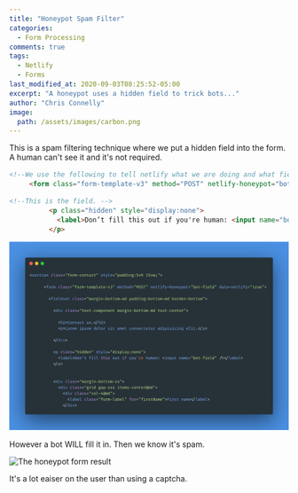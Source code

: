 ```yaml
---
title: "Honeypot Spam Filter"
categories:
  - Form Processing 
comments: true
tags:
  - Netlify
  - Forms
last_modified_at: 2020-09-03T08:25:52-05:00
excerpt: "A honeypot uses a hidden field to trick bots..."
author: "Chris Connelly"
image:
  path: /assets/images/carbon.png
---
```


This is a spam filtering technique where we put a hidden field 
into the form. A human can't see it and it's not required. 

```html
<!--We use the following to tell netlify what we are doing and what field is the honeypot-->
     <form class="form-template-v3" method="POST" netlify-honeypot="bot-field" data-netlify="true">
```

```html
<!--This is the field. -->
          <p class="hidden" style="display:none">
            <label>Don’t fill this out if you're human: <input name="bot-field" /></label>
          </p>
```


![The honeypot form result](/assets/images/carbon.png)

However a bot WILL fill it in. Then we know it's spam. 

![The honeypot form result](/assets/images/honeyportform.png)

It's a lot eaiser on the user than using a captcha. 



